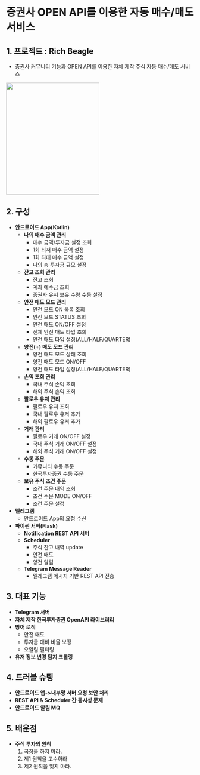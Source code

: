 # 증권사 OPEN API를 이용한 자동 매수/매도 서비스 

## 1. 프로젝트 : Rich Beagle
* 증권사 커뮤니티 기능과 OPEN API를 이용한 자체 제작 주식 자동 매수/매도 서비스

<img src="https://github.com/beagleoasis/rich-beagle-read-me/blob/main/images/KakaoTalk_20241217_191402255.jpg?raw=true" width="250" height="300"/>

## 2. 구성
* **안드로이드 App(Kotlin)**
  * **나의 매수 금액 관리**
    * 매수 금액/투자금 설정 조회
    * 1회 최저 매수 금액 설정
    * 1회 최대 매수 금액 설정
    * 나의 총 투자금 규모 설정
  * **잔고 조회 관리**
    * 잔고 조회
    * 계좌 예수금 조회
    * 증권사 유저 보유 수량 수동 설정 
  * **안전 매도 모드 관리**
    * 안전 모드 ON 목록 조회
    * 안전 모드 STATUS 조회
    * 안전 매도 ON/OFF 설정
    * 전체 안전 매도 타입 조회
    * 안전 매도 타입 설정(ALL/HALF/QUARTER)
  * **양전(+) 매도 모드 관리**
    * 양전 매도 모드 상태 조회
    * 양전 매도 모드 ON/OFF
    * 양전 매도 타입 설정(ALL/HALF/QUARTER)
  * **손익 조회 관리**
    * 국내 주식 손익 조회
    * 해외 주식 손익 조회
  * **팔로우 유저 관리**
    * 팔로우 유저 조회
    * 국내 팔로우 유저 추가
    * 해외 팔로우 유저 추가
  * **거래 관리**
    * 팔로우 거래 ON/OFF 설정
    * 국내 주식 거래 ON/OFF 설정
    * 해외 주식 거래 ON/OFF 설정 
  * **수동 주문**
    * 커뮤니티 수동 주문
    * 한국투자증권 수동 주문
  * **보유 주식 조건 주문**
    * 조건 주문 내역 조회
    * 조건 주문 MODE ON/OFF
    * 조건 주문 설정 
* **텔레그램**
  * 안드로이드 App의 요청 수신
* **파이썬 서버(Flask)**
  * **Notification REST API 서버**
  * **Scheduler**
    * 주식 잔고 내역 update
    * 안전 매도
    * 양전 알림
  * **Telegram Message Reader**
    * 텔레그램 메시지 기반 REST API 전송
 
## 3. 대표 기능 
* **Telegram 서버**
* **자체 제작 한국투자증권 OpenAPI 라이브러리**
* **방어 로직**
  * 안전 매도
  * 투자금 대비 비율 보정
  * 오알림 필터링
* **유저 정보 변경 탐지 크롤링**

## 4. 트러블 슈팅
* **안드로이드 앱->내부망 서버 요청 보안 처리**
* **REST API & Scheduler 간 동시성 문제**
* **안드로이드 알림 MQ**
## 5. 배운점
* **주식 투자의 원칙**
  1. 국장을 하지 마라.
  2. 제1 원칙을 고수하라
  3. 제2 원칙을 잊지 마라.

